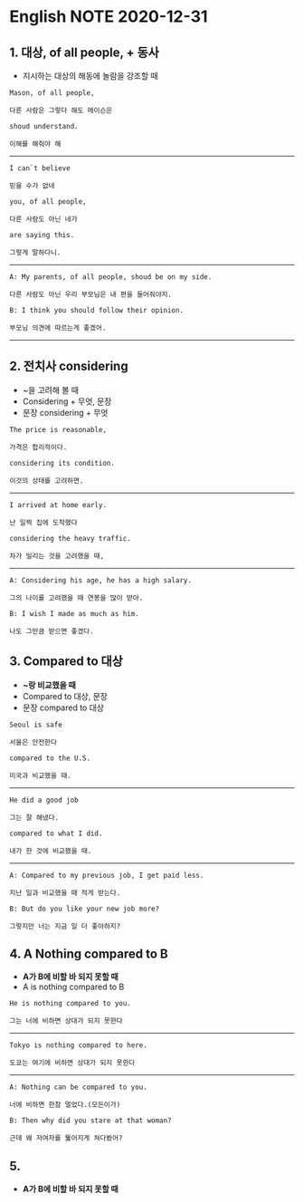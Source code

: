 # English NOTE 2020-12-31

## 1. 대상, of all people, + 동사
- 지시하는 대상의 해동에 놀람을 강조할 때

```
Mason, of all people,

다른 사람은 그렇다 해도 메이슨은
```
```
shoud understand.

이해를 해줘야 해
```
---
```
I can`t believe

믿을 수가 없네
```
```
you, of all people,

다른 사람도 아닌 네가
```
```
are saying this.

그렇게 말하다니.
```
---
```
A: My parents, of all people, shoud be on my side.

다른 사람도 아닌 우리 부모님은 내 편을 들어줘야지.

B: I think you should follow their opinion.

부모님 의견에 따르는게 좋겠어.
```
---

## 2. 전치사 considering
-  ~을 고려해 볼 때
- Considering + 무엇, 문장
- 문장 considering + 무엇

```
The price is reasonable,

가격은 합리적이다.
```
```
considering its condition.

이것의 상태를 고려하면.
```
---
```
I arrived at home early.

난 일찍 집에 도착했다
```
```
considering the heavy traffic.

차가 밀리는 것을 고려했을 때,
```
---
```
A: Considering his age, he has a high salary.

그의 나이를 고려했을 때 연봉을 많이 받아.

B: I wish I made as much as him.

나도 그만큼 받으면 좋겠다.
```

## 3. Compared to 대상
- __~랑 비교했을 때__
- Compared to 대상, 문장
- 문장 compared to 대상

```
Seoul is safe

서울은 안전한다
```
```
compared to the U.S.

미국과 비교했을 때.
```
---
```
He did a good job

그는 잘 해냈다.
```
```
compared to what I did.

내가 한 것에 비교했을 때.
```
---
```
A: Compared to my previous job, I get paid less.

지난 일과 비교했을 때 적게 받는다.

B: But do you like your new job more?

그렇지만 너는 지금 일 더 좋아하지?
```
## 4. A Nothing compared to B
- __A가 B에 비할 바 되지 못할 때__
- A is nothing compared to B
```
He is nothing compared to you.

그는 너에 비하면 상대가 되지 못한다 
```
---
```
Tokyo is nothing compared to here.

도쿄는 여기에 비하면 상대가 되지 못한다
```
---
```
A: Nothing can be compared to you.

너에 비하면 한참 멀었다.(모든이가)

B: Then why did you stare at that woman?

근데 왜 저여자를 뚫어지게 쳐다봤어? 
```
## 5. 
- __A가 B에 비할 바 되지 못할 때__